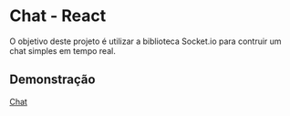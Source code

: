 
# Chat - React

O objetivo deste projeto é utilizar a biblioteca Socket.io para contruir um chat simples em tempo real. 




## Demonstração

[Chat](https://chat-react-19ew.onrender.com/)


